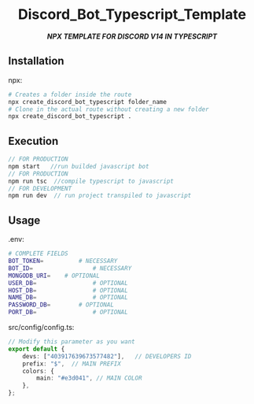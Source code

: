 <div align="center">
<h1> Discord_Bot_Typescript_Template </h1>
<strong><i> NPX TEMPLATE FOR DISCORD V14 IN TYPESCRIPT</i></strong>
</div>

## Installation

npx:

```sh
# Creates a folder inside the route
npx create_discord_bot_typescript folder_name
# Clone in the actual route without creating a new folder
npx create_discord_bot_typescript .
```

## Execution

```js
// FOR PRODUCTION
npm start 	//run builded javascript bot
// FOR PRODUCTION
npm run tsc  //compile typescript to javascript
// FOR DEVELOPMENT
npm run dev  // run project transpiled to javascript
```

## Usage

.env:

```sh
# COMPLETE FIELDS
BOT_TOKEN= 			# NECESSARY
BOT_ID=					# NECESSARY
MONGODB_URI=	# OPTIONAL
USER_DB=				# OPTIONAL
HOST_DB=				# OPTIONAL
NAME_DB=				# OPTIONAL
PASSWORD_DB=		# OPTIONAL
PORT_DB=				# OPTIONAL
```

src/config/config.ts:

```ts
// Modify this parameter as you want
export default {
	devs: ["403917639673577482"],   // DEVELOPERS ID
	prefix: "$",  // MAIN PREFIX
	colors: {
		main: "#e3d041", // MAIN COLOR
	},
};
```
